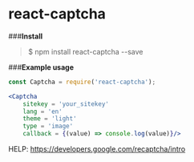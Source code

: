 # react-captcha
###**Install**
>$ npm install react-captcha --save

###**Example usage**

```jsx
const Captcha = require('react-captcha');  

<Captcha
	sitekey = 'your_sitekey'
	lang = 'en'
	theme = 'light'
	type = 'image'
	callback = {(value) => console.log(value)}/>

```
HELP:  https://developers.google.com/recaptcha/intro

